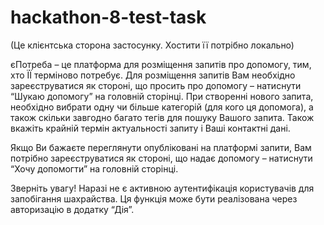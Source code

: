 # hackathon-8-test-task

(Це клієнтська сторона застосунку. Хостити її потрібно локально)

єПотреба – це платформа для розміщення запитів про  допомогу, тим, хто ЇЇ терміново потребує. Для розміщення запитів Вам необхідно зареєструватися як стороні, що просить про допомогу – натиснути “Шукаю допомогу” на головній сторінці. 
При створенні нового запита, необхідно вибрати одну чи більше категорій (для кого ця допомога), а також скільки завгодно багато тегів для пошуку Вашого запита. Також вкажіть крайній термін актуальності запиту і Ваші контактні дані.

Якщо Ви бажаєте переглянути опубліковані на платформі запити, Вам потрібно зареєструватися як стороні, що надає допомогу – натиснути “Хочу допомогти” на головній сторінці. 


Зверніть увагу! Наразі не є активною аутентифікація користувачів для запобігання шахрайства. Ця функція може бути реалізована через авторизацію в додатку “Дія”.
